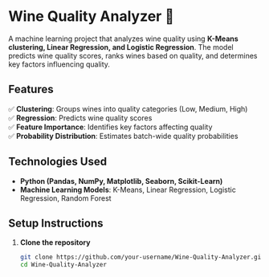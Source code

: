 # Wine Quality Analyzer 🍷  

A machine learning project that analyzes wine quality using **K-Means clustering, Linear Regression, and Logistic Regression**. The model predicts wine quality scores, ranks wines based on quality, and determines key factors influencing quality.  

## Features  
✅ **Clustering**: Groups wines into quality categories (Low, Medium, High)  
✅ **Regression**: Predicts wine quality scores  
✅ **Feature Importance**: Identifies key factors affecting quality  
✅ **Probability Distribution**: Estimates batch-wide quality probabilities  

## Technologies Used  
- **Python (Pandas, NumPy, Matplotlib, Seaborn, Scikit-Learn)**  
- **Machine Learning Models**: K-Means, Linear Regression, Logistic Regression, Random Forest  

## Setup Instructions  
1. **Clone the repository**  
   ```sh
   git clone https://github.com/your-username/Wine-Quality-Analyzer.git
   cd Wine-Quality-Analyzer
